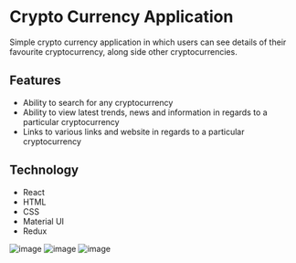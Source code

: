 # Crypto Currency Application
Simple crypto currency application in which users can see details of their favourite cryptocurrency, along side other cryptocurrencies.

## Features
- Ability to search for any cryptocurrency
- Ability to view latest trends, news and information in regards to a particular cryptocurrency
- Links to various links and website in regards to a particular cryptocurrency

## Technology
- React
- HTML
- CSS
- Material UI
- Redux

![image](https://github.com/gerard415/inventory-management-application/assets/82114246/fd8adadc-b31f-492e-b539-32a6d0aa8e96)
![image](https://github.com/gerard415/cryptocurrency_application/assets/82114246/7f2c2955-bf81-4fdf-86e8-73360636dca9)
![image](https://github.com/gerard415/inventory-management-application/assets/82114246/86859276-5afb-4a4c-9cc2-8e33164be7c3)
